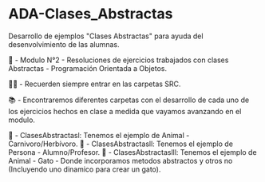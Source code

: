 # ADA-Clases_Abstractas
Desarrollo de ejemplos "Clases Abstractas" para ayuda del desenvolvimiento de las alumnas.

📌 - Modulo N°2 - Resoluciones de ejercicios trabajados con clases Abstractas - Programación Orientada a Objetos.

✋🏽 - Recuerden siempre entrar en las carpetas SRC.

📚 - Encontraremos diferentes carpetas con el desarrollo de cada uno de los ejercicios hechos en clase a medida que vayamos avanzando en el modulo.

📁 - ClasesAbstractasl: Tenemos el ejemplo de Animal - Carnivoro/Herbívoro.
📁 - ClasesAbstractasll: Tenemos el ejemplo de Persona - Alumno/Profesor. 
📁 - ClasesAbstractaslll: Tenemos el ejemplo de Animal - Gato - Donde incorporamos metodos abstractos y otros no (Incluyendo uno dinamico para crear un gato).
